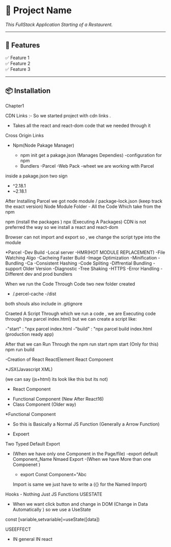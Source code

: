 # 📌 Project Name

<!-- ![Project Screenshot](https://via.placeholder.com/800x400)   -->
*This FullStack Application Starting of a Restaurent.*

---

## 🚀 Features  
✅ Feature 1  
✅ Feature 2  
✅ Feature 3  

---

## 📦 Installation  

Chapter1

CDN Links :- So we started project with cdn links .
  - Takes all the react and react-dom code that we needed through it

Cross Origin Links

* Npm(Node Pakage Manager)
   - npm init
   get a pakage.json (Manages Dependies) -configuration for npm 

   * Bundlers
    -Parcel
    -Web Pack
    -wheet
 we are working with Parcel

inside a pakage.json two sign 
 -  ^2.18.1
 -  ~2.18.1 

 After Installing Parcel we got node module / package-lock.json (keep track the exact version)
 Node Module Folder - All the Code Which take from the npm 

npm (install the packages )
npx (Executing A Packages)
 CDN is not preferred the way so we install a react and react-dom


 Browser can not import and export so , we change the script type into the module

*Parcel 
  -Dev Build
  -Local server
  -HMR(HOT MODULE REPLACEMENT)
  -File Watching Algo
  -Cacheing Faster Build
  -Image Optimization
  -Minification
  -Bundling
  -Ca
  -Consistent Hashing
  -Code Spliting
  -Diffrential Bundling -support Older Version
  -Diagnostic
  -Tree Shaking
  -HTTPS
  -Error Handling
  -Different dev and prod bundlers

  When we run the Code Through Code two new folder created 
  - /.percel-cache
  -/dist

  both shouls also include in .gitignore

  Craeted A Script Through which we run a code , 
  we are Executing code through (npx parcel index.html)
  but we can create a script like:

  -"start" : "npx parcel index.html
  -"build" : "npx parcel build index.html (production ready app)

  After that we can Run Through the 
  npm run start 
  npm start (Only for this)
  npm run build

  -Creation of React
  ReactElement
  React Component

*JSX(Javascript XML)

(we can say (js+html)  its look like this but its not)

* React Component
- Functional Component (New After React16)
- Class Component (Older way)

*Functional Component
 - So this is Basically a Normal JS Function (Generally a Arrow Function)

 - Expoert 

 Two Typed
 Default Export 
 - (When we have only one Component in the Page/file)
  -export default Component_Name
 Nmaed Export
  -(When we have More than one Compoenet )
   - export Const Component="Abc

   Import is same we just have to write a ({} for the Named Import)

 Hooks - Nothing Just JS Functions
USESTATE
 
- When we want click button and change in DOM (Change in Data Automatically )
 so we use a UseState 

 const [variable,setvariable]=useState([data])

 USEEFFECT

 - IN general IN react 

   




